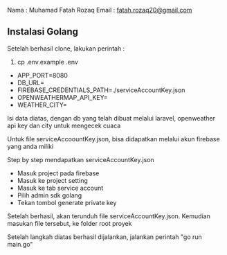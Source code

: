 Nama : Muhamad Fatah Rozaq
Email : fatah.rozaq20@gmail.com

## Instalasi Golang

Setelah berhasil clone, lakukan perintah :

1. cp .env.example .env

- APP_PORT=8080
- DB_URL=
- FIREBASE_CREDENTIALS_PATH=./serviceAccountKey.json
- OPENWEATHERMAP_API_KEY=
- WEATHER_CITY=

Isi data diatas, dengan db yang telah dibuat melalui laravel, openweather api key dan city untuk mengecek cuaca

Untuk file serviceAccoountKey.json, bisa didapatkan melalui akun firebase yang anda miliki

Step by step mendapatkan serviceAccountKey.json

- Masuk project pada firebase
- Masuk ke project setting
- Masuk ke tab service account
- Pilih admin sdk golang
- Tekan tombol generate private key

Setelah berhasil, akan terunduh file serviceAccountKey.json. Kemudian masukan file tersebut, ke folder root proyek

Setelah langkah diatas berhasil dijalankan, jalankan perintah "go run main.go"

